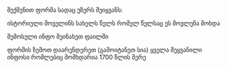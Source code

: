 შექმენით ფორმა სადაც უზერს შეიყვანს: 

ისტორიული მოველინს სახელს
წელს რომელ წელსაც ეს მოვლენა მოხდა


შემოსული ინფო შეინახეთ ფაილში


ფორმის ზემოთ დაარენდერეთ (გამოიტანეთ სია) ყველა შეყვანილი ინფოსი რომლებიც 
მომხდარია 1700 წლის მერე
